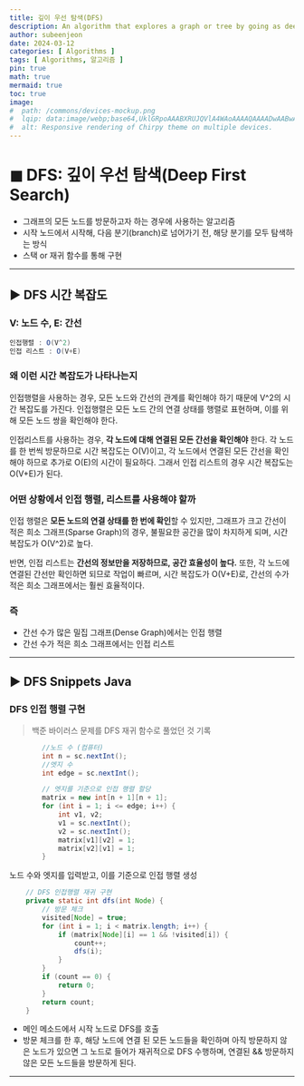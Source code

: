 ```yaml
---
title: 깊이 우선 탐색(DFS)
description: An algorithm that explores a graph or tree by going as deep as possible before backtracking.
author: subeenjeon
date: 2024-03-12
categories: [ Algorithms ]
tags: [ Algorithms, 알고리즘 ]
pin: true
math: true
mermaid: true
toc: true
image:
#  path: /commons/devices-mockup.png
#  lqip: data:image/webp;base64,UklGRpoAAABXRUJQVlA4WAoAAAAQAAAADwAABwAAQUxQSDIAAAARL0AmbZurmr57yyIiqE8oiG0bejIYEQTgqiDA9vqnsUSI6H+oAERp2HZ65qP/VIAWAFZQOCBCAAAA8AEAnQEqEAAIAAVAfCWkAALp8sF8rgRgAP7o9FDvMCkMde9PK7euH5M1m6VWoDXf2FkP3BqV0ZYbO6NA/VFIAAAA
#  alt: Responsive rendering of Chirpy theme on multiple devices.
---
```


# ◼︎ DFS: 깊이 우선 탐색(Deep First Search)

- 그래프의 모든 노드를 방문하고자 하는 경우에 사용하는 알고리즘
- 시작 노드에서 시작해, 다음 분기(branch)로 넘어가기 전, 해당 분기를 모두 탐색하는 방식
- 스택 or 재귀 함수를 통해 구현

---

## ► DFS 시간 복잡도

### V: 노드 수, E: 간선

```java
인접행렬 : O(V^2)
인접 리스트 : O(V+E)
```

### 왜 이런 시간 복잡도가 나타나는지

인접행렬을 사용하는 경우, 모든 노드와 간선의 관계를 확인해야 하기 때문에 V^2의 시간 복잡도를 가진다. 인접행렬은 모든 노드 간의 연결 상태를 행렬로 표현하며, 이를 위해 모든 노드 쌍을 확인해야 한다.

인접리스트를 사용하는 경우, **각 노드에 대해 연결된 모든 간선을 확인해야** 한다. 각 노드를 한 번씩 방문하므로 시간 복잡도는 O(V)이고, 각 노드에서 연결된 모든 간선을 확인해야 하므로 추가로 O(E)의 시간이 필요하다. 그래서 인접 리스트의 경우 시간 복잡도는 O(V+E)가 된다.

### 어떤 상황에서 인접 행렬, 리스트를 사용해야 할까

인접 행렬은 **모든 노드의 연결 상태를 한 번에 확인**할 수 있지만, 그래프가 크고 간선이 적은 희소 그래프(Sparse Graph)의 경우, 불필요한 공간을 많이 차지하게 되며, 시간 복잡도가 O(V^2)로 높다.

반면, 인접 리스트는 **간선의 정보만을 저장하므로, 공간 효율성이 높다.** 또한, 각 노드에 연결된 간선만 확인하면 되므로 작업이 빠르며, 시간 복잡도가 O(V+E)로, 간선의 수가 적은 희소 그래프에서는 훨씬 효율적이다.

### 즉

- 간선 수가 많은 밀집 그래프(Dense Graph)에서는 인접 행렬
- 간선 수가 적은 희소 그래프에서는 인접 리스트

---

## ► DFS Snippets Java

### DFS 인접 행렬 구현

> 백준 바이러스 문제를 DFS 재귀 함수로 풀었던 것 기록
>

```java
        //노드 수 (컴퓨터)
        int n = sc.nextInt();
        //엣지 수
        int edge = sc.nextInt();

        // 엣지를 기준으로 인접 행렬 할당
        matrix = new int[n + 1][n + 1];
        for (int i = 1; i <= edge; i++) {
            int v1, v2;
            v1 = sc.nextInt();
            v2 = sc.nextInt();
            matrix[v1][v2] = 1;
            matrix[v2][v1] = 1;
        }
```

노드 수와 엣지를 입력받고, 이를 기준으로 인접 행렬 생성

```java
    // DFS 인접행렬 재귀 구현
    private static int dfs(int Node) {
        // 방문 체크
        visited[Node] = true;
        for (int i = 1; i < matrix.length; i++) {
            if (matrix[Node][i] == 1 && !visited[i]) {
                count++;
                dfs(i);
            }
        }
        if (count == 0) {
            return 0;
        }
        return count;
    }
```

- 메인 메소드에서 시작 노드로 DFS를 호출
- 방문 체크를 한 후, 해당 노드에 연결 된 모든 노드들을 확인하며 아직 방문하지 않은 노드가 있으면 그 노드로 들어가 재귀적으로 DFS 수행하며, 연결된 && 방문하지 않은 모든 노드들을 방문하게 된다.

---
